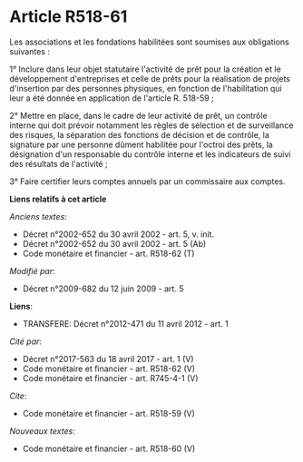 # Article R518-61

Les associations et les fondations habilitées sont soumises aux obligations suivantes : 

1° Inclure dans leur objet statutaire l'activité de prêt pour la création et le développement d'entreprises et celle de prêts
pour la réalisation de projets d'insertion par des personnes physiques, en fonction de l'habilitation qui leur a été donnée
en application de l'article R. 518-59 ; 

2° Mettre en place, dans le cadre de leur activité de prêt, un contrôle interne qui doit prévoir notamment les règles de
sélection et de surveillance des risques, la séparation des fonctions de décision et de contrôle, la signature par une
personne dûment habilitée pour l'octroi des prêts, la désignation d'un responsable du contrôle interne et les indicateurs de
suivi des résultats de l'activité ; 

3° Faire certifier leurs comptes annuels par un commissaire aux comptes.

**Liens relatifs à cet article**

_Anciens textes_:

  - Décret n°2002-652 du 30 avril 2002 - art. 5, v. init.
  - Décret n°2002-652 du 30 avril 2002 - art. 5 (Ab)
  - Code monétaire et financier - art. R518-62 (T)

_Modifié par_:

  - Décret n°2009-682 du 12 juin 2009 - art. 5

**Liens**:

  - TRANSFERE: Décret n°2012-471 du 11 avril 2012 - art. 1

_Cité par_:

  - Décret n°2017-563 du 18 avril 2017 - art. 1 (V)
  - Code monétaire et financier - art. R518-62 (V)
  - Code monétaire et financier - art. R745-4-1 (V)

_Cite_:

  - Code monétaire et financier - art. R518-59 (V)

_Nouveaux textes_:

  - Code monétaire et financier - art. R518-60 (V)
